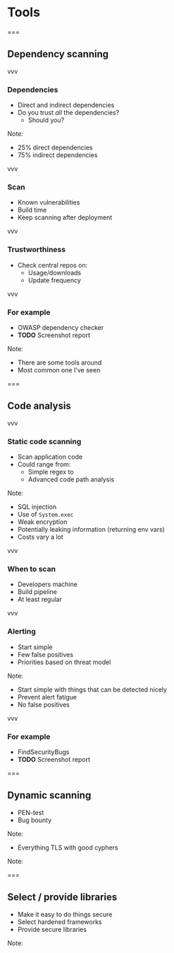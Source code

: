 # Tools

===

## Dependency scanning

vvv

### Dependencies
* Direct and indirect dependencies
* Do you trust _all_ the dependencies?
  * Should you?

Note:
* 25% direct dependencies
* 75% indirect dependencies

vvv

### Scan
* Known vulnerabilities
* Build time
* Keep scanning after deployment

vvv

### Trustworthiness
* Check central repos on:
  * Usage/downloads
  * Update frequency
  
vvv

### For example
* OWASP dependency checker
* **TODO** Screenshot report

Note:
* There are some tools around
* Most common one I've seen

===

## Code analysis

vvv

### Static code scanning
* Scan application code
* Could range from:
  * Simple regex
    to
  * Advanced code path analysis

Note:
* SQL injection
* Use of `System.exec`
* Weak encryption
* Potentially leaking information (returning env vars)
* Costs vary a lot

vvv

### When to scan
* Developers machine
* Build pipeline
* At least regular

vvv

### Alerting
* Start simple
* Few false positives
* Priorities based on threat model

Note:
* Start simple with things that can be detected nicely
* Prevent alert fatigue
* No false positives

vvv

### For example
* FindSecurityBugs
* **TODO** Screenshot report

===

## Dynamic scanning
* PEN-test
* Bug bounty


Note:
* Everything TLS with good cyphers

Note:


===

## Select / provide libraries
* Make it easy to do things secure
* Select hardened frameworks
* Provide secure libraries

Note: